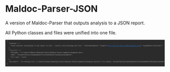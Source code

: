 # Maldoc-Parser-JSON
A version of Maldoc-Parser that outputs analysis to a JSON report.

All Python classes and files were unified into one file.

<img src="./images/json_ext_reference.png" alt="" width="1000">

